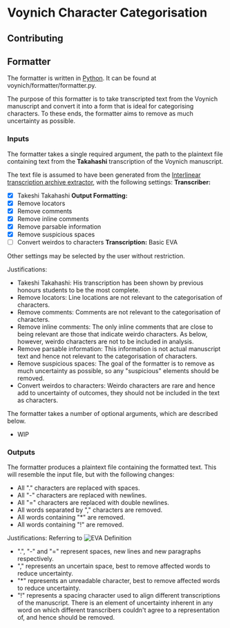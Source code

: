 # Voynich Character Categorisation
## Contributing

## Formatter

The formatter is written in [Python](https://www.python.org/). It can be found at voynich/formatter/formatter.py.

The purpose of this formatter is to take transcripted text from the Voynich manuscript and convert it into a form that is ideal for categorising characters. To these ends, the formatter aims to remove as much uncertainty as possible.

 ### Inputs

The formatter takes a single required argument, the path to the plaintext file containing text from the **Takahashi** transcription of the Voynich manuscript.

The text file is assumed to have been generated from the [Interlinear transcription archive extractor](http://voynich.freie-literatur.de/index.php?show=extractor), with the following settings:
**Transcriber:**
- [x] Takeshi Takahashi
**Output Formatting:**
- [x] Remove locators
- [x] Remove comments
- [x] Remove inline comments
- [x] Remove parsable information
- [x] Remove suspicious spaces
- [ ] Convert weirdos to characters
**Transcription:** Basic EVA 

Other settings may be selected by the user without restriction.

Justifications:
- Takeshi Takahashi: His transcription has been shown by previous honours students to be the most complete.
- Remove locators: Line locations are not relevant to the categorisation of characters.
- Remove comments: Comments are not relevant to the categorisation of characters.
- Remove inline comments: The only inline comments that are close to being relevant are those that indicate weirdo characters. As below, however, weirdo characters are not to be included in analysis.
- Remove parsable information: This information is not actual manuscript text and hence not relevant to the categorisation of characters.
- Remove suspicious spaces: The goal of the formatter is to remove as much uncertainty as possible, so any "suspicious" elements should be removed.
- Convert weirdos to characters: Weirdo characters are rare and hence add to uncertainty of outcomes, they should not be included in the text as characters.

The formatter takes a number of optional arguments, which are described below.
- WIP

### Outputs
The formatter produces a plaintext file containing the formatted text. This will resemble the input file, but with the following changes:
- All "." characters are replaced with spaces.
- All "-" characters are replaced with newlines.
- All "=" characters are replaced with double newlines.
- All words separated by "," characters are removed.
- All words containing "*" are removed.
- All words containing "!" are removed.

Justifications: 
Referring to ![EVA Definition](http://www.voynich.nu/img/extra/eva01.gif)
- ".", "-" and "=" represent spaces, new lines and new paragraphs respectively.
- "," represents an uncertain space, best to remove affected words to reduce uncertainty.
- "*" represents an unreadable character, best to remove affected words to reduce uncertainty.
- "!" represents a spacing character used to align different transcriptions of the manuscript. There is an element of uncertainty inherent in any word on which different transcribers couldn't agree to a representation of, and hence should be removed.